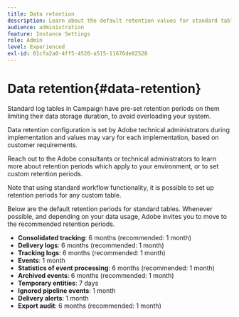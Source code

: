 ```yaml
---
title: Data retention
description: Learn about the default retention values for standard tables
audience: administration
feature: Instance Settings
role: Admin
level: Experienced
exl-id: 01cfa2a0-4ff5-4520-a515-11676de82528
---
```

# Data retention{#data-retention}

Standard log tables in Campaign have pre-set retention periods on them limiting their data storage duration, to avoid overloading your system.

Data retention configuration is set by Adobe technical administrators during implementation and values may vary for each implementation, based on customer requirements.

Reach out to the Adobe consultants or technical administrators to learn more about retention periods which apply to your environment, or to set custom retention periods.

Note that using standard workflow functionality, it is possible to set up retention periods for any custom table.

Below are the default retention periods for standard tables. Whenever possible, and depending on your data usage, Adobe invites you to move to the recommended retention periods.

* **Consolidated tracking**: 6 months (recommended: 1 month)
* **Delivery logs**: 6 months (recommended: 1 month)
* **Tracking logs**: 6 months (recommended: 1 month)
* **Events**: 1 month
* **Statistics of event processing**: 6 months (recommended: 1 month)
* **Archived events**: 6 months (recommended: 1 month)
* **Temporary entities**: 7 days
* **Ignored pipeline events**: 1 month
* **Delivery alerts**: 1 month
* **Export audit**: 6 months (recommended: 1 month)
